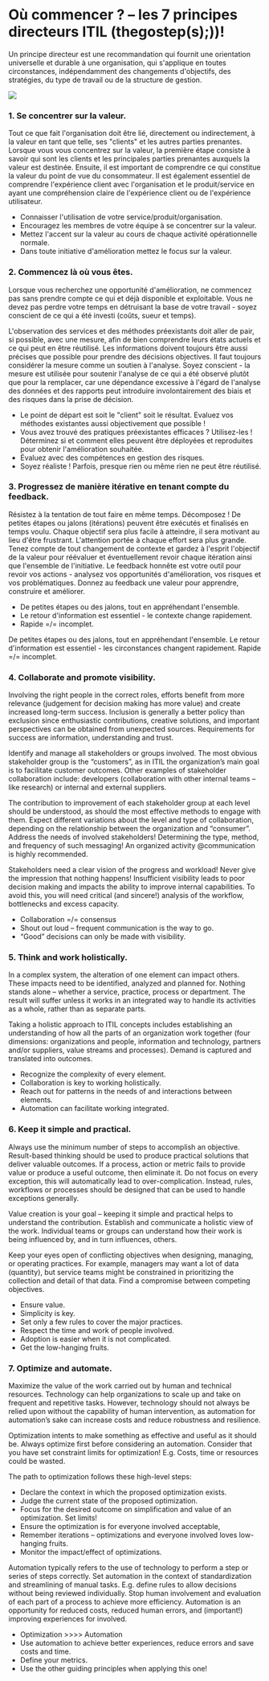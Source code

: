 # Où commencer ? – les 7 principes directeurs ITIL  \(thegostep\(s\);\)\)!

Un principe directeur est une recommandation qui fournit une orientation universelle et durable à une organisation, qui s'applique en toutes circonstances, indépendamment des changements d'objectifs, des stratégies, du type de travail ou de la structure de gestion.

![](https://i.imgur.com/iy0U6hG.png)

### 1. Se concentrer sur la valeur.

Tout ce que fait l'organisation doit être lié, directement ou indirectement, à la valeur en tant que telle, ses "clients" et les autres parties prenantes. Lorsque vous vous concentrez sur la valeur, la première étape consiste à savoir qui sont les clients et les principales parties prenantes auxquels la valeur est destinée. Ensuite, il est important de comprendre ce qui constitue la valeur du point de vue du consommateur. Il est également essentiel de comprendre l'expérience client avec l'organisation et le produit/service en ayant une compréhension claire de l'expérience client ou de l'expérience utilisateur. 

* Connaisser l'utilisation de votre service/produit/organisation.
* Encouragez les membres de votre équipe à se concentrer sur la valeur.
* Mettez l'accent sur la valeur au cours de chaque activité opérationnelle normale. 
* Dans toute initiative d'amélioration mettez le focus sur la valeur.

### 2. Commencez là où vous êtes.

Lorsque vous recherchez une opportunité d'amélioration, ne commencez pas sans prendre compte ce qui et déjà disponible et exploitable. Vous ne devez pas perdre votre temps en détruisant la base de votre travail - soyez conscient de ce qui a été investi \(coûts, sueur et temps\).

L'observation des services et des méthodes préexistants doit aller de pair, si possible, avec une mesure, afin de bien comprendre leurs états actuels et ce qui peut en être réutilisé. Les informations doivent toujours être aussi précises que possible pour prendre des décisions objectives. Il faut toujours considérer la mesure comme un soutien à l'analyse. Soyez conscient - la mesure est utilisée pour soutenir l'analyse de ce qui a été observé plutôt que pour la remplacer, car une dépendance excessive à l'égard de l'analyse des données et des rapports peut introduire involontairement des biais et des risques dans la prise de décision.

* Le point de départ est soit le "client" soit le résultat. Evaluez vos méthodes existantes aussi objectivement que possible ! 
* Vous avez trouvé des pratiques préexistantes efficaces ? Utilisez-les ! Déterminez si et comment elles peuvent être déployées et reproduites pour obtenir l'amélioration souhaitée.
* Évaluez avec des compétences en gestion des risques.
* Soyez réaliste ! Parfois, presque rien ou même rien ne peut être réutilisé.

### 3. Progressez de manière itérative en tenant compte du feedback.

Résistez à la tentation de tout faire en même temps. Décomposez ! De petites étapes ou jalons \(itérations\) peuvent être exécutés et finalisés en temps voulu. Chaque objectif sera plus facile à atteindre, il sera motivant au lieu d'être frustrant. L'attention portée à chaque effort sera plus grande. Tenez compte de tout changement de contexte et gardez à l'esprit l'objectif de la valeur pour réévaluer et éventuellement revoir chaque itération ainsi que l'ensemble de l'initiative. Le feedback honnête est votre outil pour revoir vos actions - analysez vos opportunités d'amélioration, vos risques et vos problématiques. Donnez au feedback une valeur pour apprendre, construire et améliorer. 

* De petites étapes ou des jalons, tout en appréhendant l'ensemble.
* Le retour d'information est essentiel - le contexte change rapidement.
* Rapide =/= incomplet.

De petites étapes ou des jalons, tout en appréhendant l'ensemble. Le retour d'information est essentiel - les circonstances changent rapidement. Rapide =/= incomplet.

### 4. Collaborate and promote visibility.

Involving the right people in the correct roles, efforts benefit from more relevance \(judgement for decision making has more value\) and create increased long-term success. Inclusion is generally a better policy than exclusion since enthusiastic contributions, creative solutions, and important perspectives can be obtained from unexpected sources. Requirements for success are information, understanding and trust.

Identify and manage all stakeholders or groups involved. The most obvious stakeholder group is the “customers”, as in ITIL the organization’s main goal is to facilitate customer outcomes. Other examples of stakeholder collaboration include: developers \(collaboration with other internal teams – like research\) or internal and external suppliers.

The contribution to improvement of each stakeholder group at each level should be understood, as should the most effective methods to engage with them. Expect different variations about the level and type of collaboration, depending on the relationship between the organization and “consumer”. Address the needs of involved stakeholders! Determining the type, method, and frequency of such messaging! An organized activity @communication is highly recommended.

Stakeholders need a clear vision of the progress and workload! Never give the impression that nothing happens! Insufficient visibility leads to poor decision making and impacts the ability to improve internal capabilities. To avoid this, you will need critical \(and sincere!\) analysis of the workflow, bottlenecks and excess capacity.

* Collaboration =/= consensus
* Shout out loud – frequent communication is the way to go.
* “Good” decisions can only be made with visibility.

### 5. Think and work holistically.

In a complex system, the alteration of one element can impact others. These impacts need to be identified, analyzed and planned for. Nothing stands alone – whether a service, practice, process or department. The result will suffer unless it works in an integrated way to handle its activities as a whole, rather than as separate parts.

Taking a holistic approach to ITIL concepts includes establishing an understanding of how all the parts of an organization work together \(four dimensions: organizations and people, information and technology, partners and/or suppliers, value streams and processes\). Demand is captured and translated into outcomes.

* Recognize the complexity of every element.
* Collaboration is key to working holistically.
* Reach out for patterns in the needs of and interactions between elements.
* Automation can facilitate working integrated.

### 6. Keep it simple and practical.

Always use the minimum number of steps to accomplish an objective. Result-based thinking should be used to produce practical solutions that deliver valuable outcomes. If a process, action or metric fails to provide value or produce a useful outcome, then eliminate it. Do not focus on every exception, this will automatically lead to over-complication. Instead, rules, workflows or processes should be designed that can be used to handle exceptions generally.

Value creation is your goal – keeping it simple and practical helps to understand the contribution. Establish and communicate a holistic view of the work. Individual teams or groups can understand how their work is being influenced by, and in turn influences, others.

Keep your eyes open of conflicting objectives when designing, managing, or operating practices. For example, managers may want a lot of data \(quantity\), but service teams might be constrained in prioritizing the collection and detail of that data. Find a compromise between competing objectives.

* Ensure value.
* Simplicity is key.
* Set only a few rules to cover the major practices.
* Respect the time and work of people involved.
* Adoption is easier when it is not complicated.
* Get the low-hanging fruits.

### 7. Optimize and automate.

Maximize the value of the work carried out by human and technical resources. Technology can help organizations to scale up and take on frequent and repetitive tasks. However, technology should not always be relied upon without the capability of human intervention, as automation for automation’s sake can increase costs and reduce robustness and resilience.

Optimization intents to make something as effective and useful as it should be. Always optimize first before considering an automation. Consider that you have set constraint limits for optimization! E.g. Costs, time or resources could be wasted.

The path to optimization follows these high-level steps:

* Declare the context in which the proposed optimization exists.
* Judge the current state of the proposed optimization.
* Focus for the desired outcome on simplification and value of an optimization. Set limits!
* Ensure the optimization is for everyone involved acceptable,
* Remember iterations – optimizations and everyone involved loves low-hanging fruits.
* Monitor the impact/effect of optimizations.

Automation typically refers to the use of technology to perform a step or series of steps correctly. Set automation in the context of standardization and streamlining of manual tasks. E.g. define rules to allow decisions without being reviewed individually. Stop human involvement and evaluation of each part of a process to achieve more efficiency. Automation is an opportunity for reduced costs, reduced human errors, and \(important!\) improving experiences for involved.

* Optimization &gt;&gt;&gt;&gt; Automation
* Use automation to achieve better experiences, reduce errors and save costs and time.
* Define your metrics.
* Use the other guiding principles when applying this one!

